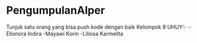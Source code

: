 # PengumpulanAlper
Tunjuk satu orang yang bisa push kode dengan baik
Kelompok 8 UHUY✨
-Elionora Indira
-Mayawi Korin
-Liliosa Karmelita
